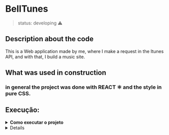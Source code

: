 # BellTunes

> status: developing ⚠️

## Description about the code

This is a Web application made by me, where I make a request in the Itunes API, and with that, I build a music site.

## What was used in construction

### in general the project was done with REACT ⚛️ and the style in pure CSS.

## Execução:

<details>
  <summary><strong>Como executar o projeto</strong></summary><br />
  1. Clone o repositório

  - Use o comando: `git clone git@github.com:[EDITÁVEL]`.

  1. Instale as dependências

  - `npm install`.
  
  3. Crie uma branch a partir da branch `master`

  - Verifique que você está na branch `master`
    - Exemplo: `git branch`
  - Se não estiver, mude para a branch `master`
    - Exemplo: `git checkout master`
  - Agora crie uma branch à qual você vai submeter os `commits` do seu projeto
    - Você deve criar uma branch no seguinte formato: `nome-de-usuario-nome-do-projeto`
    - Exemplo: `git checkout -b joaozinho-project-belltunes`
</details>

<details>

créditos
--------
testes e pasta service (incluindo os arquivos dentro dela) fornecidos pela instituição **trybe**.

</details>
